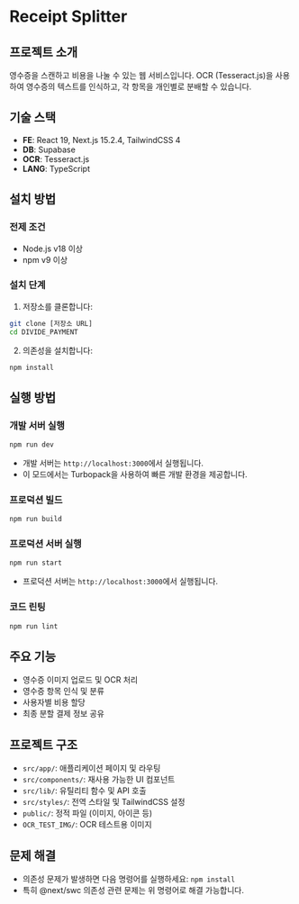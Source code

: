 # Receipt Splitter

## 프로젝트 소개
영수증을 스캔하고 비용을 나눌 수 있는 웹 서비스입니다. OCR (Tesseract.js)을 사용하여 영수증의 텍스트를 인식하고, 각 항목을 개인별로 분배할 수 있습니다.

## 기술 스택
- **FE**: React 19, Next.js 15.2.4, TailwindCSS 4
- **DB**: Supabase
- **OCR**: Tesseract.js
- **LANG**: TypeScript

## 설치 방법

### 전제 조건
- Node.js v18 이상
- npm v9 이상

### 설치 단계
1. 저장소를 클론합니다:
```bash
git clone [저장소 URL]
cd DIVIDE_PAYMENT
```

2. 의존성을 설치합니다:
```bash
npm install
```

## 실행 방법

### 개발 서버 실행
```bash
npm run dev
```
- 개발 서버는 `http://localhost:3000`에서 실행됩니다.
- 이 모드에서는 Turbopack을 사용하여 빠른 개발 환경을 제공합니다.

### 프로덕션 빌드
```bash
npm run build
```

### 프로덕션 서버 실행
```bash
npm run start
```
- 프로덕션 서버는 `http://localhost:3000`에서 실행됩니다.

### 코드 린팅
```bash
npm run lint
```

## 주요 기능
- 영수증 이미지 업로드 및 OCR 처리
- 영수증 항목 인식 및 분류
- 사용자별 비용 할당
- 최종 분할 결제 정보 공유

## 프로젝트 구조
- `src/app/`: 애플리케이션 페이지 및 라우팅
- `src/components/`: 재사용 가능한 UI 컴포넌트
- `src/lib/`: 유틸리티 함수 및 API 호출
- `src/styles/`: 전역 스타일 및 TailwindCSS 설정
- `public/`: 정적 파일 (이미지, 아이콘 등)
- `OCR_TEST_IMG/`: OCR 테스트용 이미지

## 문제 해결
- 의존성 문제가 발생하면 다음 명령어를 실행하세요: `npm install`
- 특히 @next/swc 의존성 관련 문제는 위 명령어로 해결 가능합니다.
